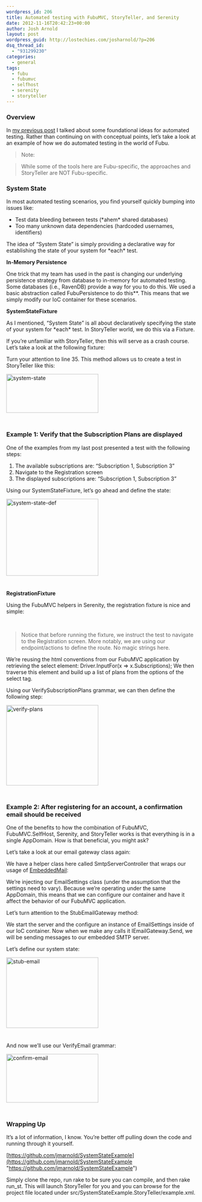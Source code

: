 ```yaml
---
wordpress_id: 206
title: Automated testing with FubuMVC, StoryTeller, and Serenity
date: 2012-11-16T20:42:23+00:00
author: Josh Arnold
layout: post
wordpress_guid: http://lostechies.com/josharnold/?p=206
dsq_thread_id:
  - "931299230"
categories:
  - general
tags:
  - fubu
  - fubumvc
  - selfhost
  - serenity
  - storyteller
---
```

### Overview

In [my previous post](http://lostechies.com/josharnold/2012/11/11/some-foundational-ideas-for-automated-testing/) I talked about some foundational ideas for automated testing. Rather than continuing on with conceptual points, let’s take a look at an example of how we do automated testing in the world of Fubu.

> Note:
  
> While some of the tools here are Fubu-specific, the approaches and StoryTeller are NOT Fubu-specific.

### System State

In most automated testing scenarios, you find yourself quickly bumping into issues like:

  * Test data bleeding between tests (\*ahem\* shared databases)
  * Too many unknown data dependencies (hardcoded usernames, identifiers)

The idea of “System State” is simply providing a declarative way for establishing the state of your system for \*each\* test.

**In-Memory Persistence**

One trick that my team has used in the past is changing our underlying persistence strategy from database to in-memory for automated testing. Some databases (i.e., RavenDB) provide a way for you to do this. We used a basic abstraction called FubuPersistence to do this**. This means that we simply modify our IoC container for these scenarios.

**SystemStateFixture**

As I mentioned, &#8220;System State&#8221; is all about declaratively specifying the state of your system for \*each\* test. In StoryTeller world, we do this via a Fixture.

If you’re unfamiliar with StoryTeller, then this will serve as a crash course. Let’s take a look at the following fixture:



Turn your attention to line 35. This method allows us to create a test in StoryTeller like this:

[<img style="background-image: none; padding-top: 0px; padding-left: 0px; margin: 0px 0px 24px; display: inline; padding-right: 0px; border-width: 0px;" title="system-state" src="http://clayvessel.org/clayvessel/wp-content/uploads/2012/11/system-state_thumb.png" alt="system-state" width="244" height="103" border="0" />](http://clayvessel.org/clayvessel/wp-content/uploads/2012/11/system-state.png)

### Example 1: Verify that the Subscription Plans are displayed

One of the examples from my last post presented a test with the following steps:

  1. The available subscriptions are: “Subscription 1, Subscription 3”
  2. Navigate to the Registration screen
  3. The displayed subscriptions are: “Subscription 1, Subscription 3”

Using our SystemStateFixture, let’s go ahead and define the state:

[<img style="background-image: none; padding-top: 0px; padding-left: 0px; margin: 0px 0px 24px; display: inline; padding-right: 0px; border-width: 0px;" title="system-state-def" src="http://clayvessel.org/clayvessel/wp-content/uploads/2012/11/system-state-def_thumb.png" alt="system-state-def" width="244" height="204" border="0" />](http://clayvessel.org/clayvessel/wp-content/uploads/2012/11/system-state-def.png)

**RegistrationFixture**

Using the FubuMVC helpers in Serenity, the registration fixture is nice and simple:

&nbsp;

> Notice that before running the fixture, we instruct the test to navigate to the Registration screen. More notably, we are using our endpoint/actions to define the route. No magic strings here.

We’re reusing the html conventions from our FubuMVC application by retrieving the select element: Driver.InputFor<CreateAccount>(x => x.Subscriptions); We then traverse this element and build up a list of plans from the options of the select tag.

Using our VerifySubscriptionPlans grammar, we can then define the following step:

[<img style="background-image: none; padding-top: 0px; padding-left: 0px; margin: 0px 0px 24px; display: inline; padding-right: 0px; border-width: 0px;" title="verify-plans" src="http://clayvessel.org/clayvessel/wp-content/uploads/2012/11/verify-plans_thumb.png" alt="verify-plans" width="244" height="213" border="0" />](http://clayvessel.org/clayvessel/wp-content/uploads/2012/11/verify-plans.png)

### Example 2: After registering for an account, a confirmation email should be received

One of the benefits to how the combination of FubuMVC, FubuMVC.SelfHost, Serenity, and StoryTeller works is that everything is in a single AppDomain. How is that beneficial, you might ask?

Let’s take a look at our email gateway class again:

We have a helper class here called SmtpServerController that wraps our usage of [EmbeddedMail](http://jmarnold.github.com/EmbeddedMail/):

We’re injecting our EmailSettings class (under the assumption that the settings need to vary). Because we’re operating under the same AppDomain, this means that we can configure our container and have it affect the behavior of our FubuMVC application.

Let’s turn attention to the StubEmailGateway method:

We start the server and the configure an instance of EmailSettings inside of our IoC container. Now when we make any calls it IEmailGateway.Send, we will be sending messages to our embedded SMTP server.

Let’s define our system state:

[<img style="background-image: none; padding-top: 0px; padding-left: 0px; margin: 0px 0px 24px; display: inline; padding-right: 0px; border: 0px;" title="stub-email" src="http://clayvessel.org/clayvessel/wp-content/uploads/2012/11/stub-email_thumb.png" alt="stub-email" width="244" height="187" border="0" />](http://clayvessel.org/clayvessel/wp-content/uploads/2012/11/stub-email.png)

And now we’ll use our VerifyEmail grammar:

[<img style="background-image: none; padding-top: 0px; padding-left: 0px; margin: 0px 0px 24px; display: inline; padding-right: 0px; border: 0px;" title="confirm-email" src="http://clayvessel.org/clayvessel/wp-content/uploads/2012/11/confirm-email_thumb.png" alt="confirm-email" width="244" height="129" border="0" />](http://clayvessel.org/clayvessel/wp-content/uploads/2012/11/confirm-email.png)

### Wrapping Up

It’s a lot of information, I know. You’re better off pulling down the code and running through it yourself.

[https://github.com/jmarnold/SystemStateExample](https://github.com/jmarnold/SystemStateExample "https://github.com/jmarnold/SystemStateExample")

Simply clone the repo, run rake to be sure you can compile, and then rake run_st. This will launch StoryTeller for you and you can browse for the project file located under src/SystemStateExample.StoryTeller/example.xml.